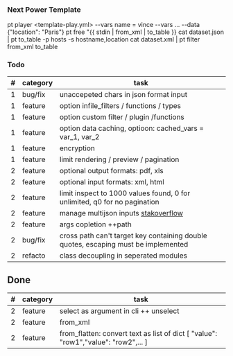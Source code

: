 
### Next Power Template
pt player <template-play.yml> --vars name = vince  --vars ... --data {"location": "Paris"}
pt free "{{ stdin | from_xml | to_table }}
cat dataset.json | pt to_table -p hosts -s hostname,location
cat dataset.xml | pt filter from_xml to_table

### Todo
| #         | category    |   task |
|------------------|-------|--------|
 1 | bug/fix    | unaccepeted chars in json format input
 1 | feature    | option infile_filters / functions / types
 1 | feature    | option custom filter / plugin /functions
 1 | feature    | option data caching, optioon: cached_vars = var_1, var_2
 1 | feature    | encryption
 1 | feature    | limit rendering / preview / pagination
 2 | feature    | optional output formats: pdf, xls
 2 | feature    | optional input formats: xml, html
 2 | feature    | limit inspect to 1000 values found, 0 for unlimited, q0 for no pagination
 2 | feature    | manage multijson inputs [stakoverflow](https://stackoverflow.com/questions/27907633/w-to-extract-multiple-json-objects-from-one-file)
 2 | feature    | args copletion ++path
 2 | bug/fix    | cross path can't target key containing double quotes, escaping must be implemented
 2 | refacto    | class decoupling in seperated modules


## Done
| #         | category    |   task |
|------------------|-------|--------|
 2 | feature    | select as argument in cli ++ unselect
 2 | feature    | from_xml
 2 | feature    | from_flatten: convert text as list of dict [ "value": "row1","value": "row2",... ]